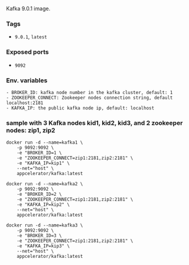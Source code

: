 Kafka 9.0.1 image.

### Tags

- `9.0.1`, `latest`

### Exposed ports

- `9092`


### Env. variables

	- BROKER_ID: kafka node number in the kafka cluster, default: 1
	- ZOOKEEPER_CONNECT: Zookeeper nodes connection string, default localhost:2181
	- KAFKA_IP: the public kafka node ip, default: localhost

### sample with 3 Kafka nodes kid1, kid2, kid3, and 2 zookeeper nodes: zip1, zip2


	docker run -d --name=kafka1 \
	    -p 9092:9092 \
	    -e "BROKER_ID=1 \
	    -e "ZOOKEEPER_CONNECT=zip1:2181,zip2:2181" \
	    -e "KAFKA_IP=kip1" \
	    --net="host" \
	    appcelerator/kafka:latest

	docker run -d --name=kafka2 \
		-p 9092:9092 \
		-e "BROKER_ID=2 \
		-e "ZOOKEEPER_CONNECT=zip1:2181,zip2:2181" \
		-e "KAFKA_IP=kip2" \
		--net="host" \
		appcelerator/kafka:latest

	docker run -d --name=kafka3 \
		-p 9092:9092 \
		-e "BROKER_ID=3 \
		-e "ZOOKEEPER_CONNECT=zip1:2181,zip2:2181" \
		-e "KAFKA_IP=kip3" \
		--net="host" \
		appcelerator/kafka:latest
  